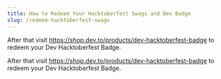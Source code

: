 ```yaml
---
title: How to Redeem Your Hacktoberfest Swags and Dev Badge
slug: /redeem-hacktoberfest-swags
---
```

After that visit https://shop.dev.to/products/dev-hacktoberfest-badge to redeem your Dev Hacktoberfest Badge.



After that visit https://shop.dev.to/products/dev-hacktoberfest-badge to redeem your Dev Hacktoberfest Badge.




